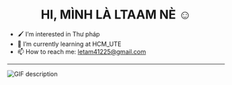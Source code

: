 <h1 align="center">HI, MÌNH LÀ LTAAM NÈ ☺️</h1> 

- 🖌️ I’m interested in Thư pháp 
- 🌱 I’m currently learning at HCM_UTE
- 📫 How to reach me: letam41225@gmail.com
---
<p align="center">
  <picture>
    <img align="left" alt="GIF description" src="./Skills_Animation_White.gif">
  </picture>
</p>
